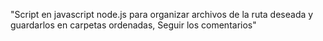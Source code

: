 "Script en javascript node.js para organizar archivos de la ruta deseada y guardarlos en carpetas ordenadas, Seguir los comentarios" 
